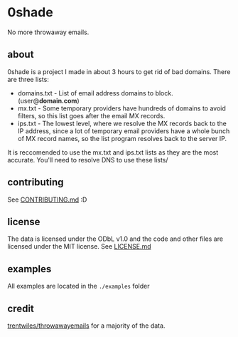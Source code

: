 # 0shade

No more throwaway emails.

## about
0shade is a project I made in about 3 hours to get rid of bad domains. There are three lists:

- domains.txt - List of email address domains to block. (user@**domain.com**)
- mx.txt - Some temporary providers have hundreds of domains to avoid filters, so this list goes after the email MX records.
- ips.txt - The lowest level, where we resolve the MX records back to the IP address, since a lot of temporary email providers have a whole bunch of MX record names, so the list program resolves back to the server IP.

It is reccomended to use the mx.txt and ips.txt lists as they are the most accurate. You'll need to resolve DNS to use these lists/

## contributing
See [CONTRIBUTING.md](https://github.com/aboutdavid/0shade/blob/master/CONTRIBUTING.md) :D

## license
The data is licensed under the ODbL v1.0 and the code and other files are licensed under the MIT license. See [LICENSE.md](https://github.com/aboutdavid/0shade/blob/master/LICENSE.md)

## examples
All examples are located in the `./examples` folder

## credit
[trentwiles/throwawayemails](https://github.com/trentwiles/ThrowawayEmails) for a majority of the data.

